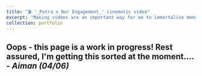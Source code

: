 ```yaml
---
title: "🎬 '_Putra x Nur Engagement_' cinematic video"
excerpt: "Making videos are an important way for me to immortalise memories with my family. This one captures my sister and brother-in-law’s engagement in 2023! [Read more here](/portfolio/portfolio7_video_pertunangan). <br/><br/><img src='/images/portfolio_pertunangan.png'>"
collection: portfolio
---
```


Oops - this page is a work in progress! Rest assured, I'm getting this sorted at the moment.... - _Aiman (04/06)_
------
